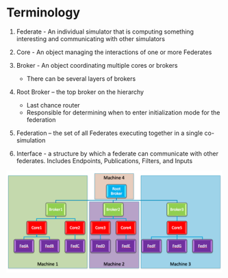 # Terminology

1.  Federate - An individual simulator that is computing something
    interesting and communicating with other simulators
2.  Core - An object managing the interactions of one or more Federates
3.  Broker - An object coordinating multiple cores or brokers

    - There can be several layers of brokers

4.  Root Broker – the top broker on the hierarchy

    - Last chance router
    - Responsible for determining when to enter initialization mode
      for the federation

5.  Federation – the set of all Federates executing together in a single
    co-simulation
6.  Interface - a structure by which a federate can communicate with other federates. Includes Endpoints, Publications, Filters, and Inputs

![Example federate hierarchy](../img/terminology-structure.png)
